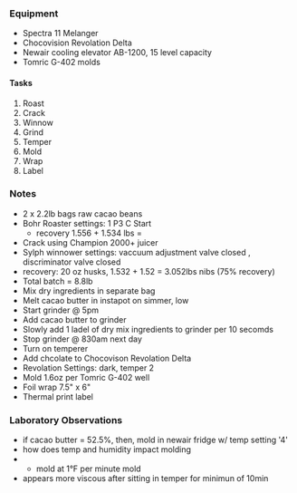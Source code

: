 ### Equipment
- Spectra 11 Melanger
- Chocovision Revolation Delta
- Newair cooling elevator AB-1200, 15 level capacity
- Tomric G-402 molds

#### Tasks
1. Roast
2. Crack
3. Winnow
4. Grind
5. Temper
6. Mold
7. Wrap
8. Label

### Notes
- 2 x 2.2lb bags raw cacao beans
- Bohr Roaster settings: 1 P3 C Start
  - recovery 1.556 + 1.534 lbs = 
- Crack using Champion 2000+ juicer 
- Sylph winnower settings: vaccuum adjustment valve closed , discriminator valve closed
- recovery: 20 oz husks, 1.532 + 1.52 = 3.052lbs nibs (75% recovery) 
- Total batch = 8.8lb
- Mix dry ingredients in separate bag
- Melt cacao butter in instapot on simmer, low
- Start grinder @ 5pm
- Add cacao butter to grinder 
- Slowly add 1 ladel of dry mix ingredients to grinder per 10 secomds 
- Stop grinder @ 830am next day
- Turn on temperer
- Add chcolate to Chocovison Revolation Delta
- Revolation Settings: dark, temper 2
- Mold 1.6oz per Tomric G-402 well
- Foil wrap 7.5" x 6" 
- Thermal print label

### Laboratory Observations
- if cacao butter = 52.5%, then, mold in newair fridge w/ temp setting '4'
- how does temp and humidity impact molding
- - mold at 1°F per minute mold
- appears more viscous after sitting in temper for minimun of 10min

